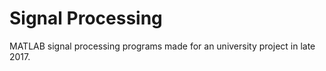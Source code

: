 # Signal Processing

MATLAB signal processing programs made for an university project in late 2017.
